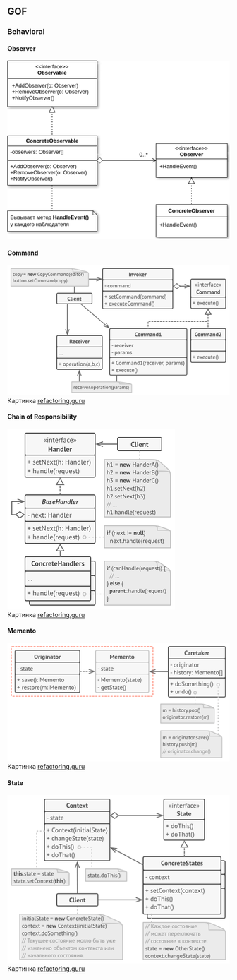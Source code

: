 ## GOF
### Behavioral

#### Observer

![Pattern Observer](../../../../../static/observerUml.png)

#### Command

![Pattern Command](../../../../../static/commandUml.png) <br>
Картинка [refactoring.guru](https://refactoring.guru/ru/design-patterns/command/)

#### Chain of Responsibility

![Chain of Responsibility](../../../../../static/chainOfResponsibilitiesUml.png) <br>
Картинка [refactoring.guru](https://refactoring.guru/ru/design-patterns/chain-of-responsibility)

#### Memento

![Memento](../../../../../static/mementoUml.png) <br>
Картинка [refactoring.guru](https://refactoring.guru/ru/design-patterns/memento)


#### State

![Chain of Responsibility](../../../../../static/stateUml.png) <br>
Картинка [refactoring.guru](https://refactoring.guru/ru/design-patterns/state)

